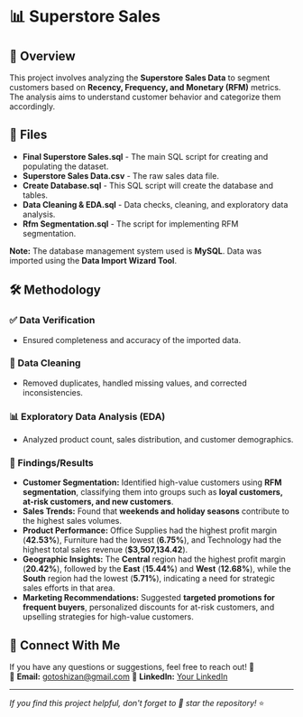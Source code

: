 # 📊 Superstore Sales

## 📌 Overview
This project involves analyzing the **Superstore Sales Data** to segment customers based on **Recency, Frequency, and Monetary (RFM)** metrics. The analysis aims to understand customer behavior and categorize them accordingly.

## 📂 Files
- **Final Superstore Sales.sql** - The main SQL script for creating and populating the dataset.
- **Superstore Sales Data.csv** - The raw sales data file.
- **Create Database.sql** - This SQL script will create the database and tables.
- **Data Cleaning & EDA.sql** - Data checks, cleaning, and exploratory data analysis.
- **Rfm Segmentation.sql** - The script for implementing RFM segmentation.

**Note:** The database management system used is **MySQL**. Data was imported using the **Data Import Wizard Tool**.

## 🛠 Methodology
### ✅ Data Verification
- Ensured completeness and accuracy of the imported data.

### 🧹 Data Cleaning
- Removed duplicates, handled missing values, and corrected inconsistencies.

### 📊 Exploratory Data Analysis (EDA)
- Analyzed product count, sales distribution, and customer demographics.

### 🎯 Findings/Results
- **Customer Segmentation:** Identified high-value customers using **RFM segmentation**, classifying them into groups such as **loyal customers, at-risk customers, and new customers**.
- **Sales Trends:** Found that **weekends and holiday seasons** contribute to the highest sales volumes.
- **Product Performance:** Office Supplies had the highest profit margin (**42.53%**), Furniture had the lowest (**6.75%**), and Technology had the highest total sales revenue (**$3,507,134.42**).
- **Geographic Insights:** The **Central** region had the highest profit margin (**20.42%**), followed by the **East** (**15.44%**) and **West** (**12.68%**), while the **South** region had the lowest (**5.71%**), indicating a need for strategic sales efforts in that area.
- **Marketing Recommendations:** Suggested **targeted promotions for frequent buyers**, personalized discounts for at-risk customers, and upselling strategies for high-value customers.

## 🔗 Connect With Me
If you have any questions or suggestions, feel free to reach out! 🚀  
📧 **Email:** gotoshizan@gmail.com
🔗 **LinkedIn:** [Your LinkedIn](https://www.linkedin.com/in/md-nazmus-shakib-shizan/)  

---
_If you find this project helpful, don't forget to 🌟 star the repository!_ ⭐
